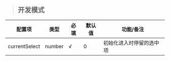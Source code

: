 > ## 开发模式

| 配置项 | 类型 | 必填 | 默认值 | 功能/备注 |
| --- | --- | --- | --- | --- |
| currentSelect | number | √ | 0 | 初始化进入时停留的选中项 |





